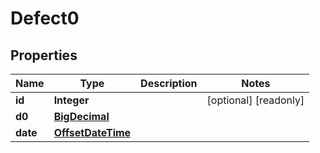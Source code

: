 

# Defect0

## Properties

Name | Type | Description | Notes
------------ | ------------- | ------------- | -------------
**id** | **Integer** |  |  [optional] [readonly]
**d0** | [**BigDecimal**](BigDecimal.md) |  | 
**date** | [**OffsetDateTime**](OffsetDateTime.md) |  | 



